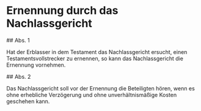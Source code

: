 # Ernennung durch das Nachlassgericht



\#\# Abs. 1

 Hat der Erblasser in dem Testament das Nachlassgericht ersucht, einen Testamentsvollstrecker zu ernennen, so kann das Nachlassgericht die Ernennung vornehmen.

\#\# Abs. 2

 Das Nachlassgericht soll vor der Ernennung die Beteiligten hören, wenn es ohne erhebliche Verzögerung und ohne unverhältnismäßige Kosten geschehen kann. 

